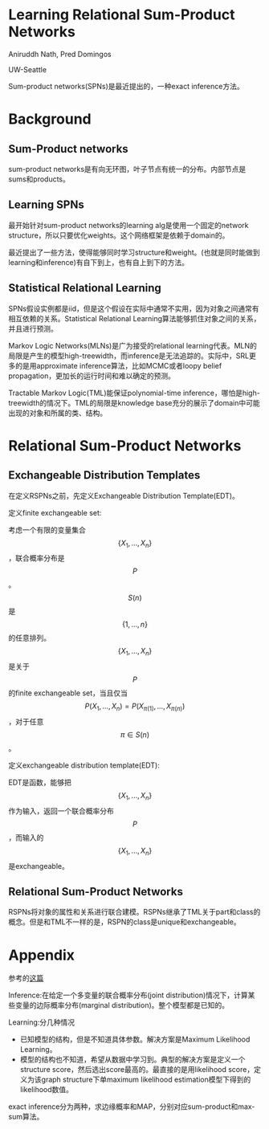 # Learning Relational Sum-Product Networks

Aniruddh Nath, Pred Domingos

UW-Seattle

Sum-product networks(SPNs)是最近提出的，一种exact inference方法。

# Background

## Sum-Product networks

sum-product networks是有向无环图，叶子节点有统一的分布。内部节点是sums和products。

## Learning SPNs

最开始针对sum-product networks的learning alg是使用一个固定的network structure，所以只要优化weights。这个网络框架是依赖于domain的。

最近提出了一些方法，使得能够同时学习structure和weight。(也就是同时能做到learning和inference)有自下到上，也有自上到下的方法。

## Statistical Relational Learning

SPNs假设实例都是iid，但是这个假设在实际中通常不实用，因为对象之间通常有相互依赖的关系。Statistical Relational Learning算法能够抓住对象之间的关系，并且进行预测。

Markov Logic Networks(MLNs)是广为接受的relational learning代表。MLN的局限是产生的模型high-treewidth，而inference是无法追踪的。实际中，SRL更多的是用approximate inference算法，比如MCMC或者loopy belief propagation，更加长的运行时间和难以确定的预测。

Tractable Markov Logic(TML)能保证polynomial-time inference，哪怕是high-treewidth的情况下。TML的局限是knowledge base充分的展示了domain中可能出现的对象和所属的类、结构。

# Relational Sum-Product Networks

## Exchangeable Distribution Templates

在定义RSPNs之前，先定义Exchangeable Distribution Template(EDT)。

定义finite exchangeable set:

考虑一个有限的变量集合$$\{ X_1, ... ,X_n \}$$，联合概率分布是$$P$$。$$S(n)$$是$$\{ 1, ... ,n \}$$的任意排列。$$ \{ X_1, ... ,X_n\}$$是关于$$P$$的finite exchangeable set，当且仅当$$P(X_1, ..., X_n) = P( X_{\pi(1)} , ... , X_{\pi(n)} )$$，对于任意$$\pi \in S(n)$$。

定义exchangeable distribution template(EDT):

EDT是函数，能够把$$\{ X_1, ... , X_n \}$$作为输入，返回一个联合概率分布$$P$$，而输入的$$\{ X_1, ... , X_n \}$$是exchangeable。

## Relational Sum-Product Networks

RSPNs将对象的属性和关系进行联合建模。RSPNs继承了TML关于part和class的概念。但是和TML不一样的是，RSPN的class是unique和exchangeable。

# Appendix

参考的[这篇](http://freemind.pluskid.org/machine-learning/probabilistic-graphical-model/)

Inference:在给定一个多变量的联合概率分布(joint distribution)情况下，计算某些变量的边际概率分布(marginal distribution)。整个模型都是已知的。

Learning:分几种情况
+ 已知模型的结构，但是不知道具体参数。解决方案是Maximum Likelihood Learning。
+ 模型的结构也不知道，希望从数据中学习到。典型的解决方案是定义一个structure score，然后选出score最高的。最直接的是用likelihood score，定义为该graph structure下单maximum likelihood estimation模型下得到的likelihood数值。

exact inference分为两种，求边缘概率和MAP，分别对应sum-product和max-sum算法。